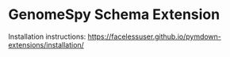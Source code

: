 # GenomeSpy Schema Extension

Installation instructions: https://facelessuser.github.io/pymdown-extensions/installation/
